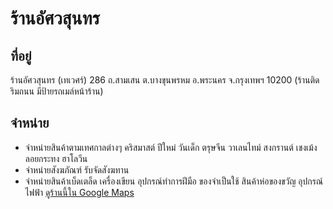 <style>
@import url('https://fonts.googleapis.com/css2?family=Itim&display=swap')
</style>
# ร้านอัศวสุนทร
## ที่อยู่
ร้านอัศวสุนทร (เทเวศร์) 286 ถ.สามเสน ต.บางขุนพรหม อ.พระนคร จ.กรุงเทพฯ 10200 (ร้านติดริมถนน มีป้ายรถเมล์หน้าร้าน)
## จำหน่าย
- จำหน่ายสินค้าตามเทศกาลต่างๆ คริสมาสต์ ปีใหม่  วันเด็ก ตรุษจีน วาเลนไทม์ สงกรานต์ เชงเม้ง  ลอยกระทง ฮาโลวีน
- จำหน่ายสังฆภัณฑ์ รับจัดสังฆทาน
- จำหน่ายสินค้าเบ็ดเตล็ด เครื่องเขียน อุปกรณ์ทำการฝีมือ ของจำเป็นใช้ สินค้าห่อของขวัญ อุปกรณ์ไฟฟ้า
[ดูร้านนี้ใน Google Maps](https://www.google.com/maps/place/%E0%B8%AD%E0%B8%B1%E0%B8%A8%E0%B8%A7%E0%B8%AA%E0%B8%B8%E0%B8%99%E0%B8%97%E0%B8%A3+286+%E0%B8%96.+%E0%B8%AA%E0%B8%B2%E0%B8%A1%E0%B9%80%E0%B8%AA%E0%B8%99+%E0%B9%81%E0%B8%82%E0%B8%A7%E0%B8%87%E0%B8%9A%E0%B8%B2%E0%B8%87%E0%B8%82%E0%B8%B8%E0%B8%99%E0%B8%9E%E0%B8%A3%E0%B8%AB%E0%B8%A1+%E0%B9%80%E0%B8%82%E0%B8%95%E0%B8%9E%E0%B8%A3%E0%B8%B0%E0%B8%99%E0%B8%84%E0%B8%A3+%E0%B8%81%E0%B8%A3%E0%B8%B8%E0%B8%87%E0%B9%80%E0%B8%97%E0%B8%9E%E0%B8%A1%E0%B8%AB%E0%B8%B2%E0%B8%99%E0%B8%84%E0%B8%A3+10200/@13.7687494,100.5031263,17z/data=!4m6!3m5!1s0x30e2996894eb9e09:0xdcfb87bb1095c9b6!8m2!3d13.7687494!4d100.5031263!16s%2Fg%2F1hm5q1jjq?gl=th)
